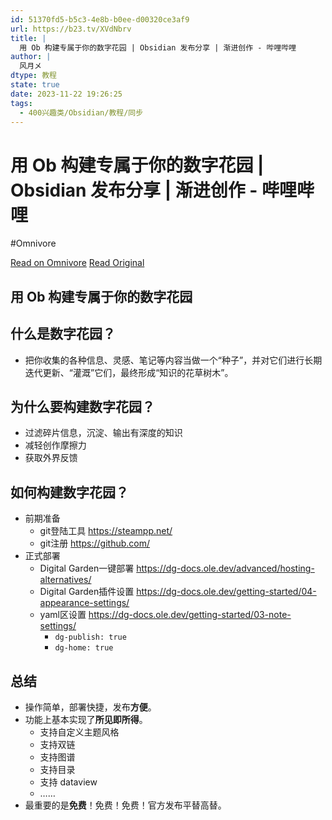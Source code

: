 ```yaml
---
id: 51370fd5-b5c3-4e8b-b0ee-d00320ce3af9
url: https://b23.tv/XVdNbrv
title: |
  用 Ob 构建专属于你的数字花园 | Obsidian 发布分享 | 渐进创作 - 哔哩哔哩
author: |
  风月メ
dtype: 教程
state: true
date: 2023-11-22 19:26:25
tags:
  - 400兴趣类/Obsidian/教程/同步
---
```



# 用 Ob 构建专属于你的数字花园 | Obsidian 发布分享 | 渐进创作 - 哔哩哔哩
#Omnivore

[Read on Omnivore](https://omnivore.app/me/https-b-23-tv-x-vd-nbrv-18bf6c7efbb)
[Read Original](https://b23.tv/XVdNbrv)

## 用 Ob 构建专属于你的数字花园

## 什么是数字花园？

* 把你收集的各种信息、灵感、笔记等内容当做一个“种子”，并对它们进行长期迭代更新、“灌溉”它们，最终形成“知识的花草树木”。

## 为什么要构建数字花园？

* 过滤碎片信息，沉淀、输出有深度的知识
* 减轻创作摩擦力
* 获取外界反馈

## 如何构建数字花园？

* 前期准备
   * git登陆工具 https://steampp.net/
   * git注册 https://github.com/
* 正式部署
   * Digital Garden一键部署 https://dg-docs.ole.dev/advanced/hosting-alternatives/
   * Digital Garden插件设置 https://dg-docs.ole.dev/getting-started/04-appearance-settings/
   * yaml区设置 https://dg-docs.ole.dev/getting-started/03-note-settings/
      * `dg-publish: true`
      * `dg-home: true`

## 总结

* 操作简单，部署快捷，发布**方便**。
* 功能上基本实现了**所见即所得**。
   * 支持自定义主题风格
   * 支持双链
   * 支持图谱
   * 支持目录
   * 支持 dataview
   * ……
* 最重要的是**免费**！免费！免费！官方发布平替高替。



